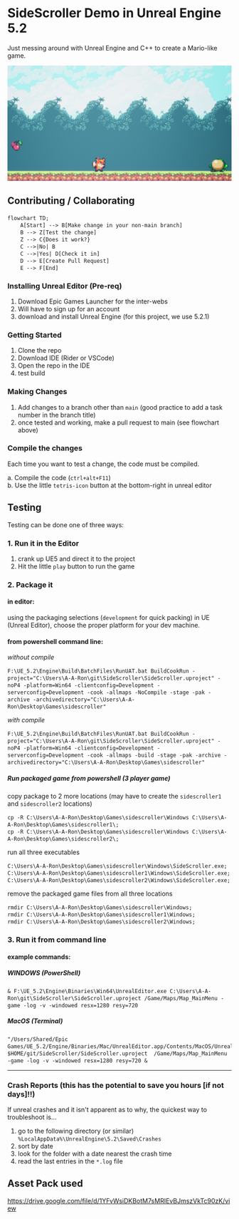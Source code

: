 # SideScroller Demo in Unreal Engine 5.2

Just messing around with Unreal Engine and C++ to create a Mario-like game.

![Game Image](Content/Assets/Images/SideScroller.png)

## Contributing / Collaborating

```mermaid
flowchart TD;
    A[Start] --> B[Make change in your non-main branch]
    B --> Z[Test the change]
    Z --> C{Does it work?}
    C -->|No| B
    C -->|Yes| D[Check it in]
    D --> E[Create Pull Request]
    E --> F[End]
```

### Installing Unreal Editor (Pre-req)

1. Download Epic Games Launcher for the inter-webs
2. Will have to sign up for an account
3. download and install Unreal Engine (for this project, we use 5.2.1)

### Getting Started

1. Clone the repo
2. Download IDE (Rider or VSCode)
3. Open the repo in the IDE
4. test build

### Making Changes

1. Add changes to a branch other than `main` (good practice to add a task number in the branch title)
2. once tested and working, make a pull request to main (see flowchart above)

### Compile the changes

Each time you want to test a change, the code must be compiled.

a. Compile the code (`ctrl+alt+F11`)  
b. Use the little `tetris-icon` button at the bottom-right in unreal editor  

## Testing

Testing can be done one of three ways:

### 1. Run it in the Editor

1. crank up UE5 and direct it to the project
2. Hit the little `play` button to run the game

### 2. Package it

#### in editor:

using the packaging selections (`development` for quick packing) in UE (Unreal Editor), choose the proper platform for your dev machine.

#### from powershell command line:

*without compile*
```shell
F:\UE_5.2\Engine\Build\BatchFiles\RunUAT.bat BuildCookRun -project="C:\Users\A-A-Ron\git\SideScroller\SideScroller.uproject" -noP4 -platform=Win64 -clientconfig=Development -serverconfig=Development -cook -allmaps -NoCompile -stage -pak -archive -archivedirectory="C:\Users\A-A-Ron\Desktop\Games\sidescroller"
```

*with compile*
```shell
F:\UE_5.2\Engine\Build\BatchFiles\RunUAT.bat BuildCookRun -project="C:\Users\A-A-Ron\git\SideScroller\SideScroller.uproject" -noP4 -platform=Win64 -clientconfig=Development -serverconfig=Development -cook -allmaps -build -stage -pak -archive -archivedirectory="C:\Users\A-A-Ron\Desktop\Games\sidescroller"
```

##### Run packaged game from powershell (3 player game)

copy package to 2 more locations (may have to create the `sidescroller1` and `sidescroller2` locations)
```shell
cp -R C:\Users\A-A-Ron\Desktop\Games\sidescroller\Windows C:\Users\A-A-Ron\Desktop\Games\sidescroller1\;
cp -R C:\Users\A-A-Ron\Desktop\Games\sidescroller\Windows C:\Users\A-A-Ron\Desktop\Games\sidescroller2\;
```

run all three executables
```shell
C:\Users\A-A-Ron\Desktop\Games\sidescroller\Windows\SideScroller.exe;
C:\Users\A-A-Ron\Desktop\Games\sidescroller1\Windows\SideScroller.exe;
C:\Users\A-A-Ron\Desktop\Games\sidescroller2\Windows\SideScroller.exe;
```

remove the packaged game files from all three locations
```shell
rmdir C:\Users\A-A-Ron\Desktop\Games\sidescroller\Windows;
rmdir C:\Users\A-A-Ron\Desktop\Games\sidescroller1\Windows;
rmdir C:\Users\A-A-Ron\Desktop\Games\sidescroller2\Windows;
```

### 3. Run it from command line

#### example commands:

##### WINDOWS (PowerShell)
```shell
& F:\UE_5.2\Engine\Binaries\Win64\UnrealEditor.exe C:\Users\A-A-Ron\git\SideScroller\SideScroller.uproject /Game/Maps/Map_MainMenu -game -log -v -windowed resx=1280 resy=720
```
##### MacOS (Terminal)
```shell
"/Users/Shared/Epic Games/UE_5.2/Engine/Binaries/Mac/UnrealEditor.app/Contents/MacOS/UnrealEditor" $HOME/git/SideScroller/SideScroller.uproject  /Game/Maps/Map_MainMenu -game -log -v -windowed resx=1280 resy=720 &
```

---

### Crash Reports (this has the potential to save you hours [if not days]!!)

If unreal crashes and it isn't apparent as to why, the quickest way to troubleshoot is...

1. go to the following directory (or similar)  
   `%LocalAppData%\UnrealEngine\5.2\Saved\Crashes`
2. sort by date
3. look for the folder with a date nearest the crash time
4. read the last entries in the `*.log` file

## Asset Pack used

https://drive.google.com/file/d/1YFvWsiDKBotM7sMRIEvBJmszVkTc90zK/view
